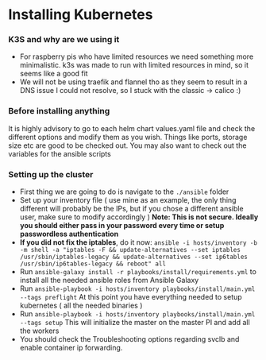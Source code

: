 # Installing Kubernetes

### K3S and why are we using it
- For raspberry pis who have limited resources we need something more minimalistic. k3s was made to run with limited resources in mind, so it seems like a good fit
- We will not be using traefik and flannel tho as they seem to result in a DNS issue I could not resolve, so I stuck with the classic -> calico :)

### Before installing anything
It is highly advisory to go to each helm chart values.yaml file and check the different options and modify them as you wish.
Things like ports, storage size etc are good to be checked out. You may also want to check out the variables for the ansible scripts

### Setting up the cluster
- First thing we are going to do is navigate to the `./ansible` folder
- Set up your inventory file ( use mine as an example, the only thing different will probably be the IPs, 
but if you chose a different ansible user, make sure to modify accordingly ) **Note: This is not secure. 
Ideally you should either pass in your password every time or setup passwordless authentication**
- **If you did not fix the iptables**, do it now: `ansible -i hosts/inventory -b -m shell -a "iptables -F && update-alternatives --set iptables /usr/sbin/iptables-legacy && update-alternatives --set ip6tables /usr/sbin/ip6tables-legacy && reboot" all`
- Run `ansible-galaxy install -r playbooks/install/requirements.yml` to install all the needed ansible roles from Ansible Galaxy
- Run `ansible-playbook -i hosts/inventory playbooks/install/main.yml --tags preflight` At this point you have 
everything needed to setup kubernetes ( all the needed binaries )
- Run `ansible-playbook -i hosts/inventory playbooks/install/main.yml --tags setup` This will initialize the 
master on the master PI and add all the workers
- You should check the Troubleshooting options regarding svclb and enable container ip forwarding.